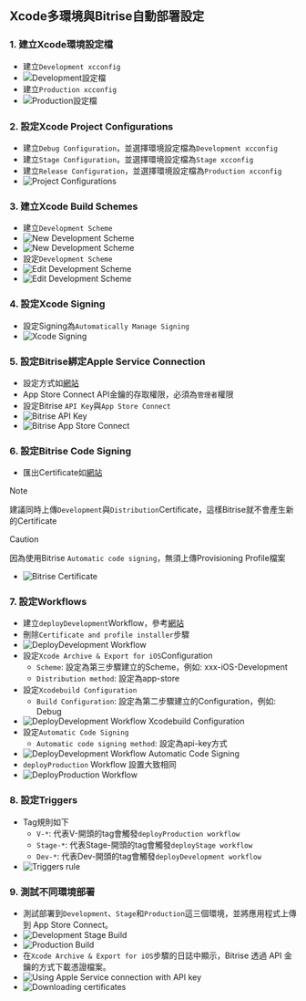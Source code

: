 ## Xcode多環境與Bitrise自動部署設定

### 1. 建立Xcode環境設定檔

* 建立`Development xcconfig`
* ![Development設定檔](./images/fig.1-1.png)
* 建立`Production xcconfig`
* ![Production設定檔](./images/fig.1-2.png)

### 2. 設定Xcode Project Configurations

* 建立`Debug Configuration`，並選擇環境設定檔為`Development xcconfig`
* 建立`Stage Configuration`，並選擇環境設定檔為`Stage xcconfig`
* 建立`Release Configuration`，並選擇環境設定檔為`Production xcconfig`
* ![Project Configurations](./images/fig.2.png)

### 3. 建立Xcode Build Schemes

* 建立`Development Scheme`
* ![New Development Scheme](./images/fig.3-1.png)
* ![New Development Scheme](./images/fig.3-2.png)
* 設定`Development Scheme`
* ![Edit Development Scheme](./images/fig.3-3.png)
* ![Edit Development Scheme](./images/fig.3-4.png)

### 4. 設定Xcode Signing
* 設定Signing為`Automatically Manage Signing`
* ![Xcode Signing](./images/fig.4.png)

### 5. 設定Bitrise綁定Apple Service Connection

* 設定方式如[網站](https://github.com/morrischen/Gitlab-Bitrise-CICD/tree/main?tab=readme-ov-file#11-%E8%A8%AD%E5%AE%9Abitrise%E7%B6%81%E5%AE%9Aapple-service-connection)
* App Store Connect API金鑰的存取權限，必須為`管理者`權限
* 設定Bitrise `API Key`與`App Store Connect`
* ![Bitrise API Key](./images/fig.5-1.png)
* ![Bitrise App Store Connect](./images/fig.5-2.png)

### 6. 設定Bitrise Code Signing

* 匯出Certificate如[網站](https://github.com/morrischen/Gitlab-Bitrise-CICD/tree/main?tab=readme-ov-file#14-%E8%A8%AD%E5%AE%9Acodesign)
> [!NOTE]
> 建議同時上傳`Development`與`Distribution`Certificate，這樣Bitrise就不會產生新的Certificate

> [!CAUTION]
> 因為使用Bitrise `Automatic code signing`，無須上傳Provisioning Profile檔案
* ![Bitrise Certificate](./images/fig.6.png)

### 7. 設定Workflows

* 建立`deployDevelopment`Workflow，參考[網站](https://github.com/morrischen/Gitlab-Bitrise-CICD/tree/main?tab=readme-ov-file#13-%E8%A8%AD%E5%AE%9Aworkflows)
* 刪除`Certificate and profile installer`步驟
* ![DeployDevelopment Workflow](./images/fig.7-1.png)
* 設定`Xcode Archive & Export for iOS`Configuration
  - `Scheme`: 設定為第三步驟建立的Scheme，例如: xxx-iOS-Development
  - `Distribution method`: 設定為app-store
* 設定`Xcodebuild Configuration`
  - `Build Configuration`: 設定為第二步驟建立的Configuration，例如: Debug
* ![DeployDevelopment Workflow Xcodebuild Configuration](./images/fig.7-2.png)
* 設定`Automatic Code Signing`
  - `Automatic code signing method`: 設定為api-key方式
* ![DeployDevelopment Workflow Automatic Code Signing](./images/fig.7-3.png)
* `deployProduction` Workflow 設置大致相同
* ![DeployProduction Workflow](./images/fig.7-4.png)

### 8. 設定Triggers

* Tag規則如下
  - `V-*`: 代表V-開頭的tag會觸發`deployProduction workflow`
  - `Stage-*`: 代表Stage-開頭的tag會觸發`deployStage workflow`
  - `Dev-*`: 代表Dev-開頭的tag會觸發`deployDevelopment workflow`
* ![Triggers rule](./images/fig.8.png)

### 9. 測試不同環境部署

* 測試部署到`Development`、`Stage`和`Production`這三個環境，並將應用程式上傳到 App Store Connect。
* ![Development Stage Build](./images/fig.9-1.png)
* ![Production Build](./images/fig.9-2.png)
* 在`Xcode Archive & Export for iOS`步驟的日誌中顯示，Bitrise 透過 API 金鑰的方式下載憑證檔案。
* ![Using Apple Service connection with API key](./images/fig.9-3.png)
* ![Downloading certificates](./images/fig.9-4.png)
